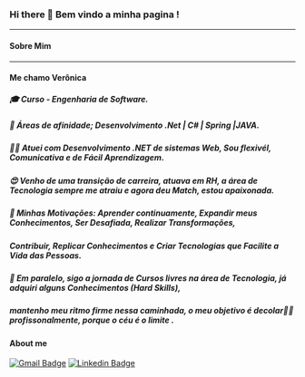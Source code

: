 ### Hi there 👋  Bem vindo a minha pagina !
_____________________________________
#### Sobre Mim
_____________________________________
####   Me chamo Verônica
#####  🎓 Curso -  Engenharia de Software.
#####  🚀 Áreas de afinidade; Desenvolvimento .Net | C# | Spring |JAVA.
#####  👩‍🔬 Atuei com Desenvolvimento .NET de sistemas Web, Sou flexivél, Comunicativa e de Fácil Aprendizagem.
#####  😍 Venho de uma transição de carreira, atuava em RH, a área de Tecnologia sempre me atraiu e agora deu Match, estou apaixonada.
#####  💯 Minhas Motivações: Aprender continuamente, Expandir meus Conhecimentos, Ser Desafiada, Realizar Transformações,
#####  Contribuir, Replicar Conhecimentos e Criar Tecnologias que Facilite a Vida das Pessoas.
#####  📘 Em paralelo, sigo a jornada de Cursos livres na área de Tecnologia, já adquiri alguns Conhecimentos (Hard Skills), 
#####     mantenho meu ritmo firme nessa caminhada, o meu objetivo é decolar🚀🚀 profissonalmente, porque o céu é o limite .

#### About me
[![Gmail Badge](https://img.shields.io/badge/-Gmail-c14438?style=flat-square&logo=Gmail&logoColor=white&link=mailto:silvaverborges@gamil.com)](mailto:silvaverborges@gmail.com)
[![Linkedin Badge](https://img.shields.io/badge/-LinkedIn-blue?style=flat-square&logo=Linkedin&logoColor=white&link=https://www.linkedin.com/in/ver%C3%B4nica-borges-da-silva-b0b595204/)](https://www.linkedin.com/in/ver%C3%B4nica-borges-da-silva-b0b595204/)
 









